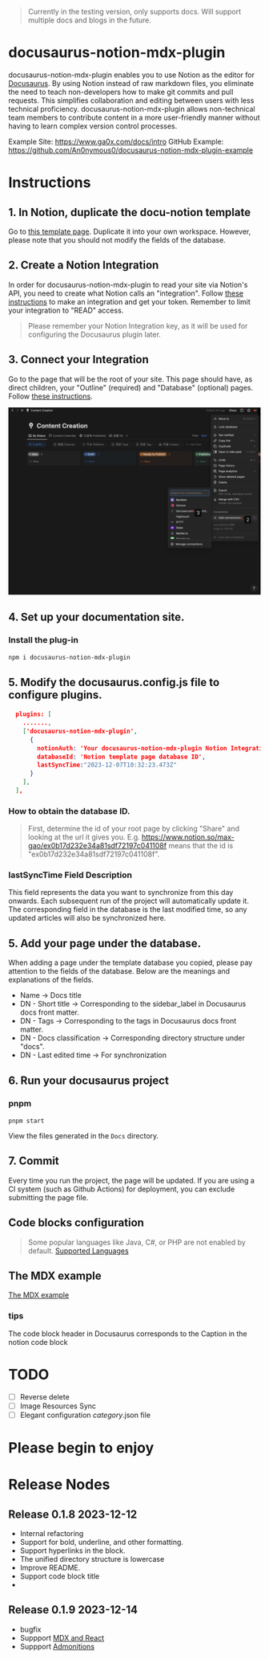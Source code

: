 > Currently in the testing version, only supports docs. Will support multiple docs and blogs in the future.

# docusaurus-notion-mdx-plugin

docusaurus-notion-mdx-plugin enables you to use Notion as the editor for [Docusaurus](https://docusaurus.io/). By using Notion instead of raw markdown files, you eliminate the need to teach non-developers how to make git commits and pull requests. This simplifies collaboration and editing between users with less technical proficiency. docusaurus-notion-mdx-plugin allows non-technical team members to contribute content in a more user-friendly manner without having to learn complex version control processes.

Example Site: https://www.ga0x.com/docs/intro
GitHub Example: https://github.com/An0nymous0/docusaurus-notion-mdx-plugin-example

# Instructions

## 1. In Notion, duplicate the docu-notion template

Go to [this template page](https://max-gao.notion.site/ed0b17d232e34a81adf72197f041108f?v=be37eec5fd044d11abd16cc1b1360af1&pvs=4). Duplicate it into your own workspace.
However, please note that you should not modify the fields of the database.

## 2. Create a Notion Integration

In order for docusaurus-notion-mdx-plugin to read your site via Notion's API, you need to create what Notion calls an "integration". Follow [these instructions](https://developers.notion.com/docs/getting-started) to make an integration and get your token. Remember to limit your integration to "READ" access.

> Please remember your Notion Integration key, as it will be used for configuring the Docusaurus plugin later.

## 3. Connect your Integration

Go to the page that will be the root of your site. This page should have, as direct children, your "Outline" (required) and "Database" (optional) pages. Follow [these instructions](https://developers.notion.com/docs/create-a-notion-integration#give-your-integration-page-permissions).

![1702293207751.jpg](assets%2F1702293207751.jpg)

## 4. Set up your documentation site.

### Install the plug-in
```shell
npm i docusaurus-notion-mdx-plugin
```

## 5. Modify the **docusaurus.config.js** file to configure plugins.
```json
  plugins: [
    .......,
    ['docusaurus-notion-mdx-plugin',
      {
        notionAuth: 'Your docusaurus-notion-mdx-plugin Notion Integration Key.',
        databaseId: 'Notion template page database ID',
        lastSyncTime:"2023-12-07T10:32:23.473Z"
      }
    ],
  ],
```
### How to obtain the database ID.
> First, determine the id of your root page by clicking "Share" and looking at the url it gives you. E.g.
https://www.notion.so/max-gao/ex0b17d232e34a81sdf72197c041108f
means that the id is "ex0b17d232e34a81sdf72197c041108f".

### lastSyncTime Field Description
This field represents the data you want to synchronize from this day onwards. Each subsequent run of the project will automatically update it. The corresponding field in the database is the last modified time, so any updated articles will also be synchronized here.

## 5. Add your page under the database.

When adding a page under the template database you copied, please pay attention to the fields of the database. Below are the meanings and explanations of the fields.

- Name -> Docs title
- DN - Short title -> Corresponding to the sidebar_label in Docusaurus docs front matter.
- DN - Tags -> Corresponding to the tags in Docusaurus docs front matter.
- DN - Docs classification -> Corresponding directory structure under "docs".
- DN - Last edited time -> For synchronization

## 6. Run your docusaurus project

### pnpm
```shell
pnpm start
```

View the files generated in the `Docs` directory.

## 7. Commit

Every time you run the project, the page will be updated. If you are using a CI system (such as Github Actions) for deployment, you can exclude submitting the page file.

## Code blocks configuration
> Some popular languages like Java, C#, or PHP are not enabled by default.
[Supported Languages](https://docusaurus.io/docs/markdown-features/code-blocks#supported-languages)

## The MDX example
[The MDX example](https://max-gao.notion.site/Markdown-Features-d1c76d4c850d489598def9745d083156)


### tips
The code block header in Docusaurus corresponds to the Caption in the notion code block

# TODO
- [ ] Reverse delete
- [ ] Image Resources Sync
- [ ] Elegant configuration _category_.json file

# Please begin to enjoy

# Release Nodes
## Release 0.1.8 2023-12-12
- Internal refactoring
- Support for bold, underline, and other formatting.
- Support hyperlinks in the block.
- The unified directory structure is lowercase
- Improve README.
- Support code block title
- 
## Release 0.1.9 2023-12-14
- bugfix
- Suppport [MDX and React](https://docusaurus.io/docs/markdown-features/react)
- Suppport [Admonitions](https://docusaurus.io/docs/markdown-features/admonitions)